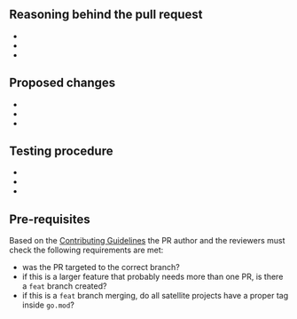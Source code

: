 ## Reasoning behind the pull request
- 
- 
- 
  
## Proposed changes
- 
- 
- 

## Testing procedure
- 
- 
- 

## Pre-requisites

Based on the [Contributing Guidelines](https://github.com/ElrondNetwork/elrond-go/blob/master/.github/CONTRIBUTING.md#branches-management) the PR author and the reviewers must check the following requirements are met:
- was the PR targeted to the correct branch?
- if this is a larger feature that probably needs more than one PR, is there a `feat` branch created?
- if this is a `feat` branch merging, do all satellite projects have a proper tag inside `go.mod`?
